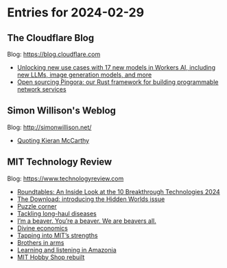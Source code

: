 # Entries for 2024-02-29
##  The Cloudflare Blog  
Blog: https://blog.cloudflare.com 

- [Unlocking new use cases with 17 new models in Workers AI, including new LLMs, image generation models, and more](https://blog.cloudflare.com/february-28-2024-workersai-catalog-update)
- [Open sourcing Pingora: our Rust framework for building programmable network services](https://blog.cloudflare.com/pingora-open-source)
## Simon Willison's Weblog 
Blog: http://simonwillison.net/ 

- [Quoting Kieran McCarthy](https://simonwillison.net/2024/Feb/28/kieran-mccarthy/#atom-everything)
## MIT Technology Review 
Blog: https://www.technologyreview.com 

- [Roundtables: An Inside Look at the 10 Breakthrough Technologies 2024](https://www.technologyreview.com/2024/02/28/1087867/roundtables-an-inside-look-at-the-10-breakthrough-technologies-2024/)
- [The Download: introducing the Hidden Worlds issue](https://www.technologyreview.com/2024/02/28/1089166/introducing-hidden-worlds/)
- [Puzzle corner](https://www.technologyreview.com/2024/02/28/1074012/puzzle-corner-38/)
- [Tackling long-haul diseases](https://www.technologyreview.com/2024/02/28/1087617/tackling-long-haul-diseases/)
- [I’m a beaver. You’re a beaver. We are beavers all.](https://www.technologyreview.com/2024/02/28/1087624/im-a-beaver-youre-a-beaver-we-are-beavers-all/)
- [Divine economics](https://www.technologyreview.com/2024/02/28/1087629/divine-economics/)
- [Tapping into MIT’s strengths](https://www.technologyreview.com/2024/02/28/1087632/tapping-into-mits-strengths/)
- [Brothers in arms](https://www.technologyreview.com/2024/02/28/1087635/brothers-in-arms/)
- [Learning and listening in Amazonia](https://www.technologyreview.com/2024/02/28/1087639/learning-and-listening-in-amazonia/)
- [MIT Hobby Shop rebuilt](https://www.technologyreview.com/2024/02/28/1087648/mit-hobby-shop-rebuilt/)